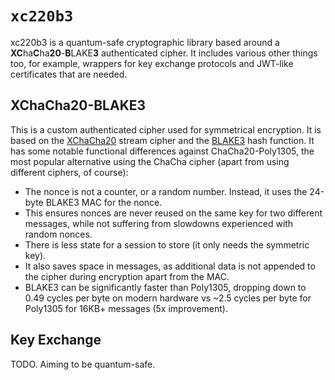 # `xc220b3`

xc220b3 is a quantum-safe cryptographic library based around a **XC**ha**C**ha**20**-**B**LAKE**3** authenticated cipher. It includes various other things too, for example, wrappers for key exchange protocols and JWT-like certificates that are needed.

## XChaCha20-BLAKE3

This is a custom authenticated cipher used for symmetrical encryption. It is based on the [XChaCha20](https://tools.ietf.org/html/draft-arciszewski-xchacha-03) stream cipher and the [BLAKE3](https://github.com/BLAKE3-team/BLAKE3) hash function. It has some notable functional differences against ChaCha20-Poly1305, the most popular alternative using the ChaCha cipher (apart from using different ciphers, of course):

- The nonce is not a counter, or a random number. Instead, it uses the 24-byte BLAKE3 MAC for the nonce.
- This ensures nonces are never reused on the same key for two different messages, while not suffering from slowdowns experienced with random nonces.
- There is less state for a session to store (it only needs the symmetric key).
- It also saves space in messages, as additional data is not appended to the cipher during encryption apart from the MAC.
- BLAKE3 can be significantly faster than Poly1305, dropping down to 0.49 cycles per byte on modern hardware vs ~2.5 cycles per byte for Poly1305 for 16KB+ messages (5x improvement).

## Key Exchange

TODO. Aiming to be quantum-safe.
